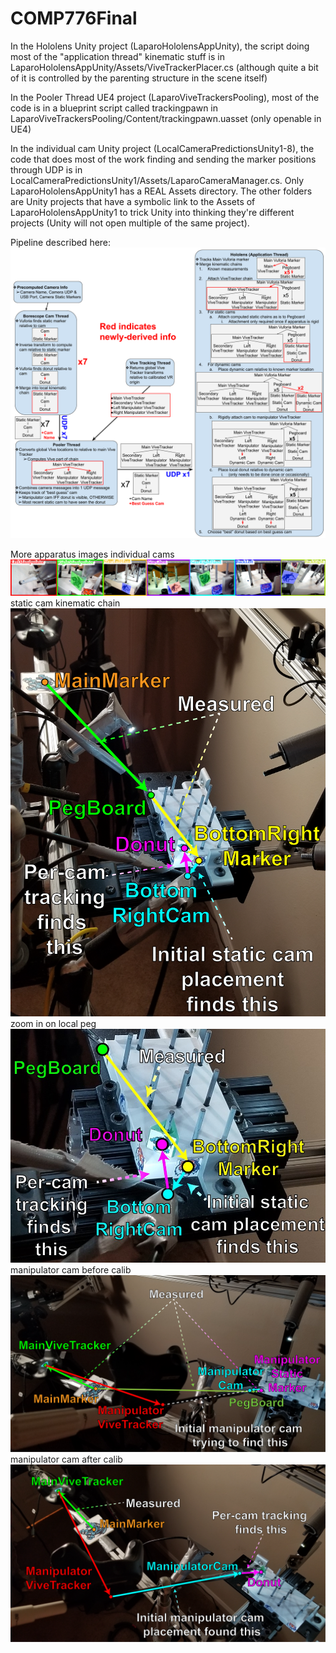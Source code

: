 # COMP776Final

In the Hololens Unity project (LaparoHololensAppUnity), the script doing most of the "application thread" kinematic stuff is in LaparoHololensAppUnity/Assets/ViveTrackerPlacer.cs (although quite a bit of it is controlled by the parenting structure in the scene itself)

In the Pooler Thread UE4 project (LaparoViveTrackersPooling), most of the code is in a blueprint script called trackingpawn in LaparoViveTrackersPooling/Content/trackingpawn.uasset (only openable in UE4)

In the individual cam Unity project (LocalCameraPredictionsUnity1-8), the code that does most of the work finding and sending the marker positions through UDP is in LocalCameraPredictionsUnity1/Assets/LaparoCameraManager.cs. Only LaparoHololensAppUnity1 has a REAL Assets directory. The other folders are Unity projects that have a symbolic link to the Assets of LaparoHololensAppUnity1 to trick Unity into thinking they're different projects (Unity will not open multiple of the same project).

Pipeline described here:
![Pipeline](pipeline.png)

More apparatus images
individual cams
![individual cams](indivcams.png)
static cam kinematic chain
![static cam kinematic chain](staticcam.png)
zoom in on local peg
![zoom in on local peg](localpeg.jpg)
manipulator cam before calib
![manipulator cam before calib](dyncam1.png)
manipulator cam after calib
![manipulator cam after calib](dyncam2.png)